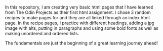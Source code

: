 In this repository, I am creating very basic html pages that I have learned from The Odin Projects as their first html assignment. I chose 3 random recipes to make pages for and they are all linked through an index.html page. In the recipe pages, I practice with different headings, adding a jpg image with alts, putting in paragraphs and using some bold fonts as well as making unordered and ordered lists.

The fundamentals are just the beginning of a great learning journey ahead!